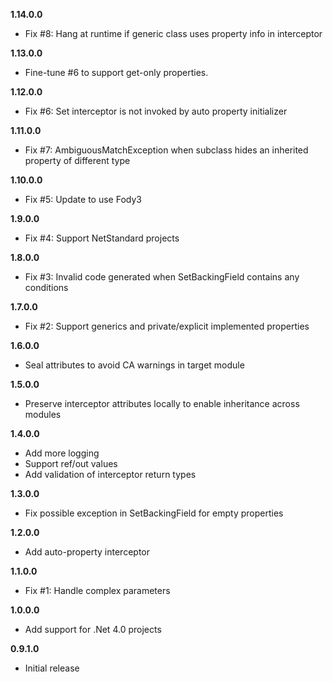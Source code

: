 **1.14.0.0**
- Fix #8: Hang at runtime if generic class uses property info in interceptor

**1.13.0.0**
- Fine-tune #6 to support get-only properties.

**1.12.0.0**
- Fix #6: Set interceptor is not invoked by auto property initializer

**1.11.0.0**
- Fix #7: AmbiguousMatchException when subclass hides an inherited property of different type

**1.10.0.0**
- Fix #5: Update to use Fody3

**1.9.0.0**
- Fix #4: Support NetStandard projects

**1.8.0.0**
- Fix #3: Invalid code generated when SetBackingField contains any conditions

**1.7.0.0**
- Fix #2: Support generics and private/explicit implemented properties

**1.6.0.0**
- Seal attributes to avoid CA warnings in target module

**1.5.0.0**
- Preserve interceptor attributes locally to enable inheritance across modules

**1.4.0.0**
- Add more logging
- Support ref/out values
- Add validation of interceptor return types

**1.3.0.0**
- Fix possible exception in SetBackingField for empty properties

**1.2.0.0**
- Add auto-property interceptor

**1.1.0.0**
- Fix #1: Handle complex parameters

**1.0.0.0**
- Add support for .Net 4.0 projects

**0.9.1.0**
- Initial release
